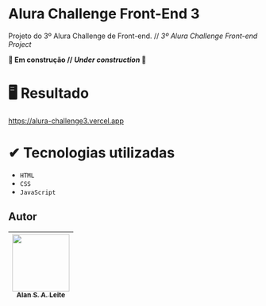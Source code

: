 # Alura Challenge Front-End 3
Projeto do 3º Alura Challenge de Front-end.  // *3º Alura Challenge Front-end Project*

**🚧 Em construção // *Under construction* 🚧**

# 🖥 Resultado
https://alura-challenge3.vercel.app

# ✔ Tecnologias utilizadas
- `HTML`
- `CSS`
- `JavaScript`

## Autor
| [<img src="https://avatars.githubusercontent.com/u/92187976?v=4" width=115><br><sub>Alan S. A. Leite</sub>](https://github.com/araujoleite) |
| :---: |

